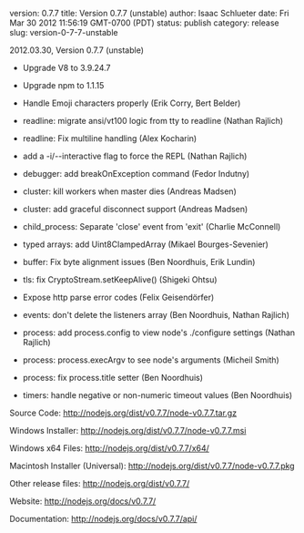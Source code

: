 version: 0.7.7
title: Version 0.7.7 (unstable)
author: Isaac Schlueter
date: Fri Mar 30 2012 11:56:19 GMT-0700 (PDT)
status: publish
category: release
slug: version-0-7-7-unstable

<p>2012.03.30, Version 0.7.7 (unstable)

</p>
<ul>
<li><p>Upgrade V8 to 3.9.24.7</p>
</li>
<li><p>Upgrade npm to 1.1.15</p>
</li>
<li><p>Handle Emoji characters properly (Erik Corry, Bert Belder)</p>
</li>
<li><p>readline: migrate ansi/vt100 logic from tty to readline (Nathan Rajlich)</p>
</li>
<li><p>readline: Fix multiline handling (Alex Kocharin)</p>
</li>
<li><p>add a -i/--interactive flag to force the REPL (Nathan Rajlich)</p>
</li>
<li><p>debugger: add breakOnException command (Fedor Indutny)</p>
</li>
<li><p>cluster: kill workers when master dies (Andreas Madsen)</p>
</li>
<li><p>cluster: add graceful disconnect support (Andreas Madsen)</p>
</li>
<li><p>child_process: Separate &apos;close&apos; event from &apos;exit&apos; (Charlie McConnell)</p>
</li>
<li><p>typed arrays: add Uint8ClampedArray (Mikael Bourges-Sevenier)</p>
</li>
<li><p>buffer: Fix byte alignment issues (Ben Noordhuis, Erik Lundin)</p>
</li>
<li><p>tls: fix CryptoStream.setKeepAlive() (Shigeki Ohtsu)</p>
</li>
<li><p>Expose http parse error codes (Felix Geisendörfer)</p>
</li>
<li><p>events: don&apos;t delete the listeners array (Ben Noordhuis, Nathan Rajlich)</p>
</li>
<li><p>process: add process.config to view node&apos;s ./configure settings (Nathan Rajlich)</p>
</li>
<li><p>process: process.execArgv to see node&apos;s arguments (Micheil Smith)</p>
</li>
<li><p>process: fix process.title setter (Ben Noordhuis)</p>
</li>
<li><p>timers: handle negative or non-numeric timeout values (Ben Noordhuis)</p>
</li>
</ul>
<p>Source Code: <a href="http://nodejs.org/dist/v0.7.7/node-v0.7.7.tar.gz">http://nodejs.org/dist/v0.7.7/node-v0.7.7.tar.gz</a>

</p>
<p>Windows Installer: <a href="http://nodejs.org/dist/v0.7.7/node-v0.7.7.msi">http://nodejs.org/dist/v0.7.7/node-v0.7.7.msi</a>

</p>
<p>Windows x64 Files: <a href="http://nodejs.org/dist/v0.7.7/x64/">http://nodejs.org/dist/v0.7.7/x64/</a>

</p>
<p>Macintosh Installer (Universal): <a href="http://nodejs.org/dist/v0.7.7/node-v0.7.7.pkg">http://nodejs.org/dist/v0.7.7/node-v0.7.7.pkg</a>

</p>
<p>Other release files: <a href="http://nodejs.org/dist/v0.7.7/">http://nodejs.org/dist/v0.7.7/</a>

</p>
<p>Website: <a href="http://nodejs.org/docs/v0.7.7/">http://nodejs.org/docs/v0.7.7/</a>

</p>
<p>Documentation: <a href="http://nodejs.org/docs/v0.7.7/api/">http://nodejs.org/docs/v0.7.7/api/</a>
</p>

